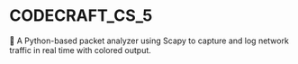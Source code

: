 # CODECRAFT_CS_5
📡 A Python-based packet analyzer using Scapy to capture and log network traffic in real time with colored output.
